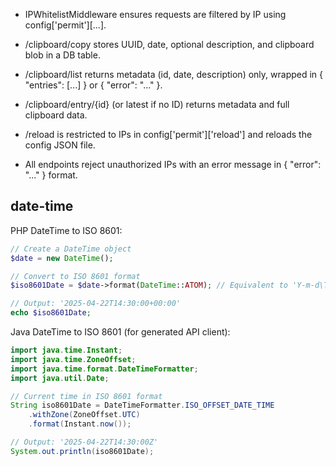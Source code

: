 - IPWhitelistMiddleware ensures requests are filtered by IP using config['permit'][...].

- /clipboard/copy stores UUID, date, optional description, and clipboard blob in a DB table.

- /clipboard/list returns metadata (id, date, description) only, wrapped in { "entries": [...] } or { "error": "..." }.

- /clipboard/entry/{id} (or latest if no ID) returns metadata and full clipboard data.

- /reload is restricted to IPs in config['permit']['reload'] and reloads the config JSON file.

- All endpoints reject unauthorized IPs with an error message in { "error": "..." } format.

## date-time

PHP DateTime to ISO 8601:
```PHP
// Create a DateTime object
$date = new DateTime();

// Convert to ISO 8601 format
$iso8601Date = $date->format(DateTime::ATOM); // Equivalent to 'Y-m-d\TH:i:sP'

// Output: '2025-04-22T14:30:00+00:00'
echo $iso8601Date;
```

Java DateTime to ISO 8601 (for generated API client):
```Java
import java.time.Instant;
import java.time.ZoneOffset;
import java.time.format.DateTimeFormatter;
import java.util.Date;

// Current time in ISO 8601 format
String iso8601Date = DateTimeFormatter.ISO_OFFSET_DATE_TIME
    .withZone(ZoneOffset.UTC)
    .format(Instant.now());

// Output: '2025-04-22T14:30:00Z'
System.out.println(iso8601Date);
```
